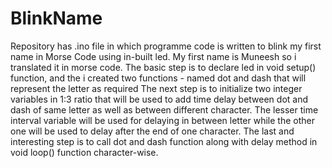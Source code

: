 # BlinkName
Repository has .ino file in which programme code is written to blink my first name in Morse Code using in-built led. 
My first name is Muneesh so i translated it in morse code.
The basic step is to declare led in void setup() function, and the i created two functions - named dot and dash that will represent the letter as required
The next step is to initialize two integer variables in 1:3 ratio that will be used to add time delay between dot and dash of same letter as well as between different character. 
The lesser time interval variable  will be used for delaying in between letter while the other one will be used to delay after the end of one character.
The last and interesting step is to call dot and dash function along with delay method in void loop() function character-wise.
